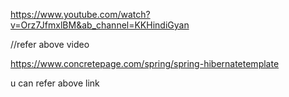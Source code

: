 https://www.youtube.com/watch?v=Orz7JfmxlBM&ab_channel=KKHindiGyan

//refer above video

https://www.concretepage.com/spring/spring-hibernatetemplate

u can refer above link

